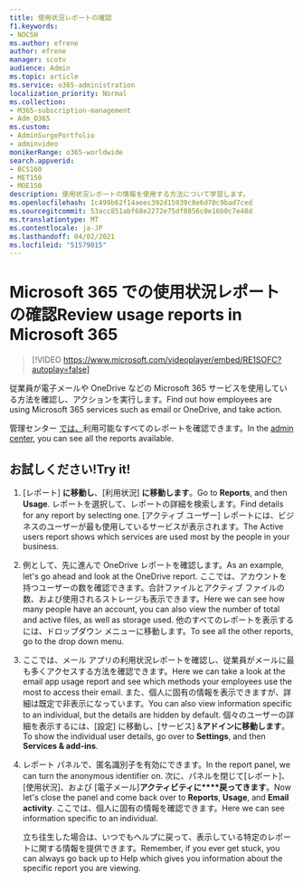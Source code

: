 ```yaml
---
title: 使用状況レポートの確認
f1.keywords:
- NOCSH
ms.author: efrene
author: efrene
manager: scotv
audience: Admin
ms.topic: article
ms.service: o365-administration
localization_priority: Normal
ms.collection:
- M365-subscription-management
- Adm_O365
ms.custom:
- AdminSurgePortfolio
- adminvideo
monikerRange: o365-worldwide
search.appverid:
- BCS160
- MET150
- MOE150
description: 使用状況レポートの情報を使用する方法について学習します。
ms.openlocfilehash: 1c499b62f14aeec392d15939c8e6d70c9bad7ced
ms.sourcegitcommit: 53acc851abf68e2272e75df0856c0e16b0c7e48d
ms.translationtype: MT
ms.contentlocale: ja-JP
ms.lasthandoff: 04/02/2021
ms.locfileid: "51579015"
---
```

# <a name="review-usage-reports-in-microsoft-365"></a><span data-ttu-id="aca3b-103">Microsoft 365 での使用状況レポートの確認</span><span class="sxs-lookup"><span data-stu-id="aca3b-103">Review usage reports in Microsoft 365</span></span>

> [!VIDEO https://www.microsoft.com/videoplayer/embed/RE1SOFC?autoplay=false]

<span data-ttu-id="aca3b-104">従業員が電子メールや OneDrive などの Microsoft 365 サービスを使用している方法を確認し、アクションを実行します。</span><span class="sxs-lookup"><span data-stu-id="aca3b-104">Find out how employees are using Microsoft 365 services such as email or OneDrive, and take action.</span></span>

<span data-ttu-id="aca3b-105">管理センター [では、](https://admin.microsoft.com)利用可能なすべてのレポートを確認できます。</span><span class="sxs-lookup"><span data-stu-id="aca3b-105">In the [admin center](https://admin.microsoft.com), you can see all the reports available.</span></span>

## <a name="try-it"></a><span data-ttu-id="aca3b-106">お試しください!</span><span class="sxs-lookup"><span data-stu-id="aca3b-106">Try it!</span></span>

1. <span data-ttu-id="aca3b-107">[レポート] **に移動し**、[利用状況] **に移動します**。</span><span class="sxs-lookup"><span data-stu-id="aca3b-107">Go to **Reports**, and then **Usage**.</span></span> <span data-ttu-id="aca3b-108">レポートを選択して、レポートの詳細を検索します。</span><span class="sxs-lookup"><span data-stu-id="aca3b-108">Find details for any report by selecting one.</span></span> <span data-ttu-id="aca3b-109">[アクティブ ユーザー] レポートには、ビジネスのユーザーが最も使用しているサービスが表示されます。</span><span class="sxs-lookup"><span data-stu-id="aca3b-109">The Active users report shows which services are used most by the people in your business.</span></span>
1. <span data-ttu-id="aca3b-110">例として、先に進んで OneDrive レポートを確認します。</span><span class="sxs-lookup"><span data-stu-id="aca3b-110">As an example, let's go ahead and look at the OneDrive report.</span></span> <span data-ttu-id="aca3b-111">ここでは、アカウントを持つユーザーの数を確認できます。合計ファイルとアクティブ ファイルの数、および使用されるストレージも表示できます。</span><span class="sxs-lookup"><span data-stu-id="aca3b-111">Here we can see how many people have an account, you can also view the number of total and active files, as well as storage used.</span></span> <span data-ttu-id="aca3b-112">他のすべてのレポートを表示するには、ドロップダウン メニューに移動します。</span><span class="sxs-lookup"><span data-stu-id="aca3b-112">To see all the other reports, go to the drop down menu.</span></span>
1. <span data-ttu-id="aca3b-113">ここでは、メール アプリの利用状況レポートを確認し、従業員がメールに最も多くアクセスする方法を確認できます。</span><span class="sxs-lookup"><span data-stu-id="aca3b-113">Here we can take a look at the email app usage report and see which methods your employees use the most to access their email.</span></span> <span data-ttu-id="aca3b-114">また、個人に固有の情報を表示できますが、詳細は既定で非表示になっています。</span><span class="sxs-lookup"><span data-stu-id="aca3b-114">You can also view information specific to an individual, but the details are hidden by default.</span></span> <span data-ttu-id="aca3b-115">個々のユーザーの詳細を表示するには、[設定] に移動し、[サービス] &**アドインに移動します**。</span><span class="sxs-lookup"><span data-stu-id="aca3b-115">To show the individual user details, go over to **Settings**, and then **Services & add-ins**.</span></span>
1. <span data-ttu-id="aca3b-116">レポート パネルで、匿名識別子を有効にできます。</span><span class="sxs-lookup"><span data-stu-id="aca3b-116">In the report panel, we can turn the anonymous identifier on.</span></span> <span data-ttu-id="aca3b-117">次に、パネルを閉じて[レポート]、[使用状況]、および [電子メール]**アクティビティに\*\*\*\*戻ってきます**。</span><span class="sxs-lookup"><span data-stu-id="aca3b-117">Now let's close the panel and come back over to **Reports**, **Usage**, and **Email activity**.</span></span> <span data-ttu-id="aca3b-118">ここでは、個人に固有の情報を確認できます。</span><span class="sxs-lookup"><span data-stu-id="aca3b-118">Here we can see information specific to an individual.</span></span>

    <span data-ttu-id="aca3b-119">立ち往生した場合は、いつでもヘルプに戻って、表示している特定のレポートに関する情報を提供できます。</span><span class="sxs-lookup"><span data-stu-id="aca3b-119">Remember, if you ever get stuck, you can always go back up to Help which gives you information about the specific report you are viewing.</span></span>